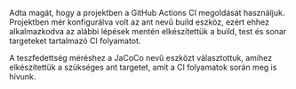 Adta magát, hogy a projektben a GitHub Actions CI megoldását használjuk. Projektben mér konfigurálva volt az ant nevű build eszköz, ezért ehhez alkalmazkodva az alábbi lépések mentén elkészítettük a build, test és sonar targeteket tartalmazó CI folyamatot.



A teszfedettség méréshez a JaCoCo nevű eszközt választottuk, amihez elkészítettük a szükséges ant targetet, amit a CI folyamatok során meg is hívunk.